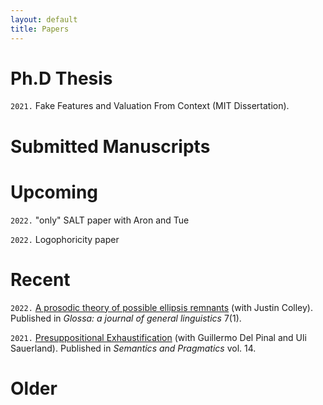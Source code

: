 ```yaml
---
layout: default
title: Papers
---
```



# Ph.D Thesis

`2021.` Fake Features and Valuation From Context (MIT Dissertation).


# Submitted Manuscripts


# Upcoming 


`2022.` "only" SALT paper with Aron and Tue


`2022.` Logophoricity paper


# Recent


`2022.` [A prosodic theory of possible ellipsis remnants](https://www.glossa-journal.org/article/id/5747/) (with Justin Colley). Published in *Glossa: a journal of general linguistics* 7(1).

`2021.` [Presuppositional Exhaustification](https://semprag.org/index.php/sp/article/view/sp.14.11) (with Guillermo Del Pinal and Uli Sauerland). Published in *Semantics and Pragmatics* vol. 14.

# Older
